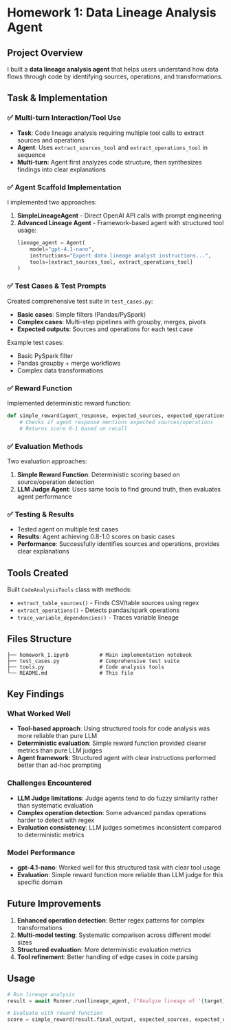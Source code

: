 # Homework 1: Data Lineage Analysis Agent

## Project Overview
I built a **data lineage analysis agent** that helps users understand how data flows through code by identifying sources, operations, and transformations.

## Task & Implementation

### ✅ Multi-turn Interaction/Tool Use
- **Task**: Code lineage analysis requiring multiple tool calls to extract sources and operations
- **Agent**: Uses `extract_sources_tool` and `extract_operations_tool` in sequence
- **Multi-turn**: Agent first analyzes code structure, then synthesizes findings into clear explanations

### ✅ Agent Scaffold Implementation
I implemented two approaches:

1. **SimpleLineageAgent** - Direct OpenAI API calls with prompt engineering
2. **Advanced Lineage Agent** - Framework-based agent with structured tool usage:
   ```python
   lineage_agent = Agent(
       model="gpt-4.1-nano",
       instructions="Expert data lineage analyst instructions...",
       tools=[extract_sources_tool, extract_operations_tool]
   )
   ```

### ✅ Test Cases & Test Prompts
Created comprehensive test suite in `test_cases.py`:
- **Basic cases**: Simple filters (Pandas/PySpark)
- **Complex cases**: Multi-step pipelines with groupby, merges, pivots
- **Expected outputs**: Sources and operations for each test case

Example test cases:
- Basic PySpark filter
- Pandas groupby + merge workflows
- Complex data transformations

### ✅ Reward Function
Implemented deterministic reward function:
```python
def simple_reward(agent_response, expected_sources, expected_operations):
    # Checks if agent response mentions expected sources/operations
    # Returns score 0-1 based on recall
```

### ✅ Evaluation Methods
Two evaluation approaches:

1. **Simple Reward Function**: Deterministic scoring based on source/operation detection
2. **LLM Judge Agent**: Uses same tools to find ground truth, then evaluates agent performance

### ✅ Testing & Results
- Tested agent on multiple test cases
- **Results**: Agent achieving 0.8-1.0 scores on basic cases
- **Performance**: Successfully identifies sources and operations, provides clear explanations

## Tools Created
Built `CodeAnalysisTools` class with methods:
- `extract_table_sources()` - Finds CSV/table sources using regex
- `extract_operations()` - Detects pandas/spark operations  
- `trace_variable_dependencies()` - Traces variable lineage

## Files Structure
```
├── homework_1.ipynb          # Main implementation notebook
├── test_cases.py             # Comprehensive test suite
├── tools.py                  # Code analysis tools
└── README.md                 # This file
```

## Key Findings

### What Worked Well
- **Tool-based approach**: Using structured tools for code analysis was more reliable than pure LLM
- **Deterministic evaluation**: Simple reward function provided clearer metrics than pure LLM judges
- **Agent framework**: Structured agent with clear instructions performed better than ad-hoc prompting

### Challenges Encountered
- **LLM Judge limitations**: Judge agents tend to do fuzzy similarity rather than systematic evaluation
- **Complex operation detection**: Some advanced pandas operations harder to detect with regex
- **Evaluation consistency**: LLM judges sometimes inconsistent compared to deterministic metrics

### Model Performance
- **gpt-4.1-nano**: Worked well for this structured task with clear tool usage
- **Evaluation**: Simple reward function more reliable than LLM judge for this specific domain

## Future Improvements
1. **Enhanced operation detection**: Better regex patterns for complex transformations
2. **Multi-model testing**: Systematic comparison across different model sizes
3. **Structured evaluation**: More deterministic evaluation metrics
4. **Tool refinement**: Better handling of edge cases in code parsing

## Usage
```python
# Run lineage analysis
result = await Runner.run(lineage_agent, f"Analyze lineage of '{target}' in: {code}")

# Evaluate with reward function  
score = simple_reward(result.final_output, expected_sources, expected_operations)
```